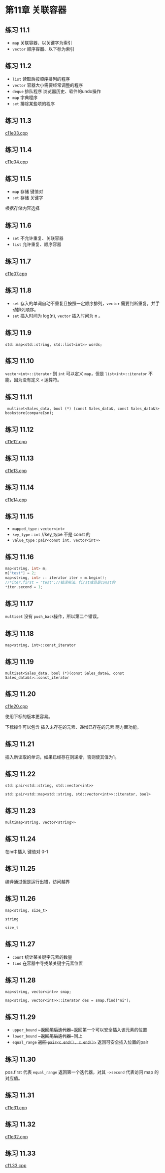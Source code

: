 # 第11章 关联容器

## 练习 11.1

* `map` 关联容器、以关键字为索引 
* `vector` 顺序容器、以下标为索引

## 练习 11.2

* `list` 读取后按顺序排列的程序
* `vector` 容器大小需要经常调整的程序
* `deque` 排队程序 浏览器历史、软件的undo操作
* `map` 字典程序
* `set` 排除某些项的程序

## 练习 11.3

[c11e03.cpp](c11e03.cpp)

## 练习 11.4

[c11e04.cpp](c11e04.cpp)

## 练习 11.5

* `map` 存储 键值对
* `set` 存储 关键字
  
根据存储内容选择

## 练习 11.6

* `set` 不允许重复、关联容器
* `list` 允许重复、顺序容器

## 练习 11.7

[c11e07.cpp](c11e07.cpp)

## 练习 11.8

* `set` 存入的单词自动不重复且按照一定顺序排列，`vector` 需要判断重复，并手动排列顺序。
* `set` 插入时间为 log(n), `vector` 插入时间为 n 。

## 练习 11.9

`std::map<std::string, std::list<int>> words;`

## 练习 11.10

`vector<int>::iterator` 到 `int` 可以定义 `map`，但是 `list<int>::iterator` 不能，因为没有定义 `<` 运算符。

## 练习 11.11

` multiset<Sales_data, bool (*) (const Sales_data&, const Sales_data&)> bookstore(compareIsn);`

## 练习 11.12

[c11e12.cpp](c11e12.cpp)

## 练习 11.13

[c11e13.cpp](c11e13.cpp)

## 练习 11.14

[c11e14.cpp](c11e14.coo)

## 练习 11.15

* `mapped_type` : `vector<int>`
* `key_type` : `int` //key_type 不是 const 的
* `value_type` : `pair<const int, vector<int>>`

## 练习 11.16

```c++
map<string, int> m;
m["test"] = 2;
map<string, int> :: iterator iter = m.begin();
//*iter.first = "test";//错误用法，first成员是const的
*iter.second = 1;
```

## 练习 11.17

`multiset` 没有 `push_back`操作，所以第二个错误。

## 练习 11.18

`map<string, int>::const_iterator`

## 练习 11.19

`multiset<Sales_data, bool (*)(const Sales_data&, const Sales_data&)>::const_iterator`

## 练习 11.20

[c11e20.cpp](c11e20.cpp)

使用下标的版本更容易。

下标操作可以包含 插入未存在的元素、递增已存在的元素 两方面功能。

## 练习 11.21

插入新读取的单词，如果已经存在则递增，否则使其值为1。

## 练习 11.22

`std::pair<std::string, std::vector<int>>`

`std::pair<std::map<std::string, std::vector<int>>::iterator, bool>`

## 练习 11.23

`multimap<string, vector<string>>`

## 练习 11.24

在m中插入 键值对 0-1

## 练习 11.25

编译通过但是运行出错，访问越界

## 练习 11.26

`map<string, size_t>`

`string` 

`size_t`

## 练习 11.27

* `count` 统计某关键字元素的数量
* `find` 在容器中寻找某关键字元素位置

## 练习 11.28

`map<string, vector<int>> smap;`

`map<string, vector<int>>::iterator des = smap.find("ni");`

## 练习 11.29

* `upper_bound` ~~~返回尾后迭代器~~~返回第一个可以安全插入该元素的位置
* `lower_bound` ~~~返回尾后迭代器~~~同上
* `equal_range` ~~返回 `pair<c.end(), c.end()>`~~ 返回可安全插入位置的pair

## 练习 11.30

pos.first 代表 `equal_range` 返回第一个迭代器，对其 `->second` 代表访问 map 的对应值。

## 练习 11.31

[c11e31.cpp](c11e31.cpp)

## 练习 11.32

[c11e32.cpp](c11e31.cpp)

## 练习 11.33

[c11.33.cpp](c11e33.cpp)
